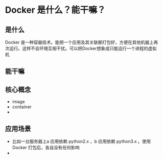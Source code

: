 # Docker 是什么？能干嘛？

## 是什么
Docker 是一种容器技术。能把一个应用及其关联都打包好，方便在其他机器上再次运行。这样不会环境互相干扰。可以把Docker想象成只能运行一个进程的虚拟机
## 能干嘛

## 核心概念
* image
* container
* 

## 应用场景
* 比如一台服务器上a 应用依赖 python2.x ，b 应用依赖 python3.x 。使用Docker 打包后，各自没有任何影响
* 
